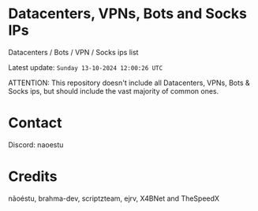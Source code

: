 # Datacenters, VPNs, Bots and Socks IPs
 
Datacenters / Bots / VPN / Socks ips list

Latest update: `Sunday 13-10-2024 12:00:26 UTC` 

ATTENTION: This repository doesn't include all Datacenters, VPNs, Bots & Socks ips, 
but should include the vast majority of common ones.

# Contact
Discord: naoestu

# Credits
nãoéstu, brahma-dev, scriptzteam, ejrv, X4BNet and TheSpeedX
